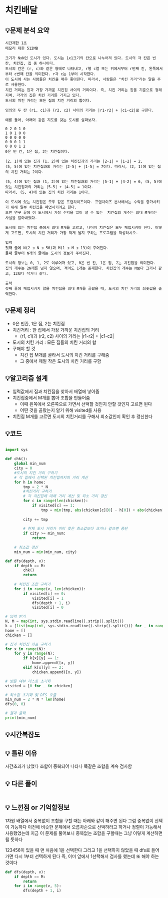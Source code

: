 # 치킨배달

## 💡문제 분석 요약
```
시간제한 1초
메모리 제한 512MB

크기가 NxN인 도시가 있다. 도시는 1x1크기의 칸으로 나누어져 있다. 도시의 각 칸은 빈 칸, 치킨집, 집 중 하나이다. 
도시의 칸은 (r, c)와 같은 형태로 나타내고, r행 c열 또는 위에서부터 r번째 칸, 왼쪽에서부터 c번째 칸을 의미한다. r과 c는 1부터 시작한다.
이 도시에 사는 사람들은 치킨을 매우 좋아한다. 따라서, 사람들은 "치킨 거리"라는 말을 주로 사용한다. 
치킨 거리는 집과 가장 가까운 치킨집 사이의 거리이다. 즉, 치킨 거리는 집을 기준으로 정해지며, 각각의 집은 치킨 거리를 가지고 있다. 
도시의 치킨 거리는 모든 집의 치킨 거리의 합이다.

임의의 두 칸 (r1, c1)과 (r2, c2) 사이의 거리는 |r1-r2| + |c1-c2|로 구한다.

예를 들어, 아래와 같은 지도를 갖는 도시를 살펴보자.

0 2 0 1 0
1 0 1 0 0
0 0 0 0 0
0 0 0 1 1
0 0 0 1 2
0은 빈 칸, 1은 집, 2는 치킨집이다.

(2, 1)에 있는 집과 (1, 2)에 있는 치킨집과의 거리는 |2-1| + |1-2| = 2, 
(5, 5)에 있는 치킨집과의 거리는 |2-5| + |1-5| = 7이다. 따라서, (2, 1)에 있는 집의 치킨 거리는 2이다.

(5, 4)에 있는 집과 (1, 2)에 있는 치킨집과의 거리는 |5-1| + |4-2| = 6, (5, 5)에 있는 치킨집과의 거리는 |5-5| + |4-5| = 1이다. 
따라서, (5, 4)에 있는 집의 치킨 거리는 1이다.

이 도시에 있는 치킨집은 모두 같은 프랜차이즈이다. 프렌차이즈 본사에서는 수익을 증가시키기 위해 일부 치킨집을 폐업시키려고 한다. 
오랜 연구 끝에 이 도시에서 가장 수익을 많이 낼 수 있는  치킨집의 개수는 최대 M개라는 사실을 알아내었다.

도시에 있는 치킨집 중에서 최대 M개를 고르고, 나머지 치킨집은 모두 폐업시켜야 한다. 어떻게 고르면, 도시의 치킨 거리가 가장 작게 될지 구하는 프로그램을 작성하시오.

입력
첫째 줄에 N(2 ≤ N ≤ 50)과 M(1 ≤ M ≤ 13)이 주어진다.
둘째 줄부터 N개의 줄에는 도시의 정보가 주어진다.

도시의 정보는 0, 1, 2로 이루어져 있고, 0은 빈 칸, 1은 집, 2는 치킨집을 의미한다. 
집의 개수는 2N개를 넘지 않으며, 적어도 1개는 존재한다. 치킨집의 개수는 M보다 크거나 같고, 13보다 작거나 같다.

출력
첫째 줄에 폐업시키지 않을 치킨집을 최대 M개를 골랐을 때, 도시의 치킨 거리의 최솟값을 출력한다.
```
## 💡문제 정리
* 0은 빈칸, 1은 집, 2는 치킨집
* 치킨거리 : 한 집에서 가장 가까운 치킨집의 거리
  * (r1, c1)과 (r2, c2) 사이의 거리는 |r1-r2| + |c1-c2|
* 도시의 치킨 거리 : 모든 집들의 치킨 거리의 합
* 구해야 할 것
  * 치킨 집 M개를 골라서 도시의 치킨 거리를 구해줌
  * 그 중에서 제일 작은 도시의 치킨 거리를 구함

## 💡알고리즘 설계
* 입력값에서 집과 치킨집을 찾아서 배열에 넣어줌
* 치킨집중에서 M개를 뽑아 조합을 만들어줌
  * 이때 왼쪽에서 오른쪽으로 가면서 선택할 것인지 안할 것인지 고르면 된다
  * 어떤 것을 골랐는지 알기 위해 visited를 사용
* 치킨집 M개를 고르면 도시의 치킨거리를 구해서 최소값인지 확인 후 갱신한다

## 💡코드

```python

import sys

def chk():
    global min_num
    city = 0
    #도시의 치킨 거리 구하기
    # 각 집에서 선택된 치킨집까지의 거리 계산
    for h in home:
        tmp = 2 * N
        #치킨거리 구하기
        # 각 치킨집에 대해 거리 계산 및 최소 거리 갱신
        for c in range(len(chicken)):
            if visited[c] == 1:
                tmp = min(tmp, abs(chicken[c][0] - h[0]) + abs(chicken[c][1] - h[1]))
        
        city += tmp
        
        # 현재 도시 거리가 이미 찾은 최소값보다 크거나 같으면 중단
        if city >= min_num:
            return
    
    # 최소값 갱신
    min_num = min(min_num, city)

def dfs(depth, v):
    if depth == M:
        chk()
        return
    
    # 치킨집 조합 구하기
    for i in range(v, len(chicken)):
        if visited[i] == 0:
            visited[i] = 1
            dfs(depth + 1, i)
            visited[i] = 0

# 입력 받기
N, M = map(int, sys.stdin.readline().strip().split())
k = [list(map(int, sys.stdin.readline().strip().split())) for _ in range(N)]
home = []
chicken = []

# 집과 치킨집 좌표 구하기
for x in range(N):
    for y in range(N):
        if k[x][y] == 1:
            home.append([x, y])
        elif k[x][y] == 2:
            chicken.append([x, y])

# 방문 여부 리스트 초기화
visited = [0 for _ in chicken]

# 최소값 초기화 및 DFS 호출
min_num = 2 * N * len(home)
dfs(0, 0)

# 결과 출력
print(min_num)

```

## 💡시간복잡도

## 💡 틀린 이유
시간초과가 났었다 조합이 중복되어 나타나 똑같은 조합을 계속 검사함

## 💡 다른 풀이

```python

```

## 💡 느낀점 or 기억할정보
1차원 배열에서 중복없이 조합을 구할 때는 아래와 같이 해주면 된다 그럼 중복없이 선택이 가능하다
이전에 비슷한 문제에서 오름차순으로 선택하라고 하거나 정렬이 가능해서 사용했었는데
지금 이 문제를 풀어보니 중복없는 조합을 구할때는 그냥 이렇게 계산하면 될 듯하다

123456이 있을 때 맨 처음에 1을 선택한다 그리고 1을 선택하지 않았을 때  dfs로 들어가면
다시 1부터 선택하게 된다 즉, 이미 앞에서 1선택해서 검사를 했는데 또 해야 하는 것이다
```python
def dfs(depth, v):
    if depth == M:
        return
    for i in range(v, 5):
        dfs(depth + 1, i)
```